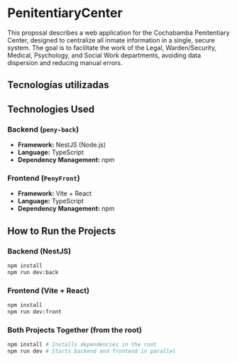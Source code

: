 # PenitentiaryCenter
This proposal describes a web application for the Cochabamba Penitentiary Center, designed to centralize all inmate information in a single, secure system. The goal is to facilitate the work of the Legal, Warden/Security, Medical, Psychology, and Social Work departments, avoiding data dispersion and reducing manual errors.
## Tecnologías utilizadas

## Technologies Used

### Backend (`peny-back`)
- **Framework:** NestJS (Node.js)
- **Language:** TypeScript
- **Dependency Management:** npm

### Frontend (`PenyFront`)
- **Framework:** Vite + React
- **Language:** TypeScript
- **Dependency Management:** npm

## How to Run the Projects

### Backend (NestJS)
```bash
npm install
npm run dev:back
```

### Frontend (Vite + React)
```bash
npm install
npm run dev:front
```

### Both Projects Together (from the root)
```bash
npm install # Installs dependencies in the root
npm run dev # Starts backend and frontend in parallel
```


